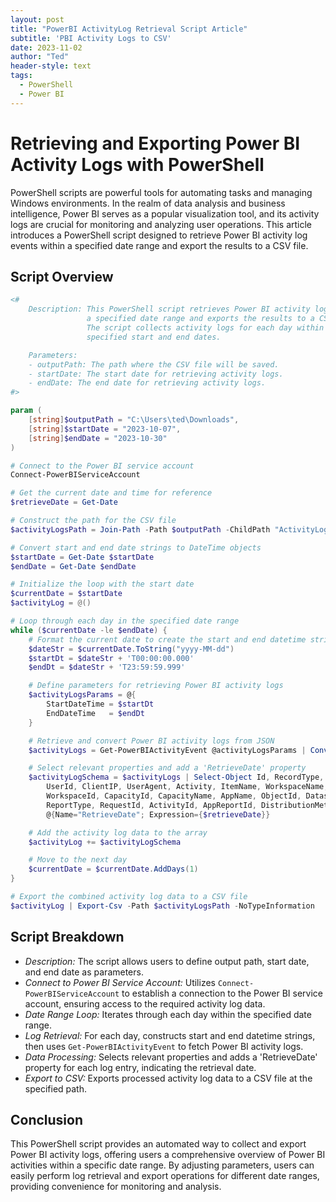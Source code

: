 ```yaml
---
layout: post
title: "PowerBI ActivityLog Retrieval Script Article"
subtitle: 'PBI Activity Logs to CSV'
date: 2023-11-02
author: "Ted"
header-style: text
tags:
  - PowerShell
  - Power BI
---
```


# Retrieving and Exporting Power BI Activity Logs with PowerShell

PowerShell scripts are powerful tools for automating tasks and managing Windows environments. In the realm of data analysis and business intelligence, Power BI serves as a popular visualization tool, and its activity logs are crucial for monitoring and analyzing user operations. This article introduces a PowerShell script designed to retrieve Power BI activity log events within a specified date range and export the results to a CSV file.

## Script Overview

```powershell
<#
    Description: This PowerShell script retrieves Power BI activity log events for 
                 a specified date range and exports the results to a CSV file. 
                 The script collects activity logs for each day within the 
                 specified start and end dates.

    Parameters:
    - outputPath: The path where the CSV file will be saved. 
    - startDate: The start date for retrieving activity logs. 
    - endDate: The end date for retrieving activity logs. 
#>

param (
    [string]$outputPath = "C:\Users\ted\Downloads",
    [string]$startDate = "2023-10-07",
    [string]$endDate = "2023-10-30"
)

# Connect to the Power BI service account
Connect-PowerBIServiceAccount

# Get the current date and time for reference
$retrieveDate = Get-Date 

# Construct the path for the CSV file
$activityLogsPath = Join-Path -Path $outputPath -ChildPath "ActivityLogs.csv"

# Convert start and end date strings to DateTime objects
$startDate = Get-Date $startDate
$endDate = Get-Date $endDate

# Initialize the loop with the start date
$currentDate = $startDate
$activityLog = @()

# Loop through each day in the specified date range
while ($currentDate -le $endDate) {
    # Format the current date to create the start and end datetime strings
    $dateStr = $currentDate.ToString("yyyy-MM-dd")
    $startDt = $dateStr + 'T00:00:00.000'
    $endDt = $dateStr + 'T23:59:59.999'

    # Define parameters for retrieving Power BI activity logs
    $activityLogsParams = @{
        StartDateTime = $startDt
        EndDateTime   = $endDt
    }

    # Retrieve and convert Power BI activity logs from JSON
    $activityLogs = Get-PowerBIActivityEvent @activityLogsParams | ConvertFrom-Json

    # Select relevant properties and add a 'RetrieveDate' property
    $activityLogSchema = $activityLogs | Select-Object Id, RecordType, CreationTime, Operation, OrganizationId, UserType, UserKey, Workload, `
        UserId, ClientIP, UserAgent, Activity, ItemName, WorkspaceName, DatasetName, ReportName, `
        WorkspaceId, CapacityId, CapacityName, AppName, ObjectId, DatasetId, ReportId, IsSuccess, `
        ReportType, RequestId, ActivityId, AppReportId, DistributionMethod, ConsumptionMethod, `
        @{Name="RetrieveDate"; Expression={$retrieveDate}}

    # Add the activity log data to the array
    $activityLog += $activityLogSchema

    # Move to the next day
    $currentDate = $currentDate.AddDays(1)
}

# Export the combined activity log data to a CSV file
$activityLog | Export-Csv -Path $activityLogsPath -NoTypeInformation
```

## Script Breakdown

- *Description:* The script allows users to define output path, start date, and end date as parameters.
- *Connect to Power BI Service Account:* Utilizes `Connect-PowerBIServiceAccount` to establish a connection to the Power BI service account, ensuring access to the required activity log data.
- *Date Range Loop:* Iterates through each day within the specified date range.
- *Log Retrieval:* For each day, constructs start and end datetime strings, then uses `Get-PowerBIActivityEvent` to fetch Power BI activity logs.
- *Data Processing:* Selects relevant properties and adds a 'RetrieveDate' property for each log entry, indicating the retrieval date.
- *Export to CSV:* Exports processed activity log data to a CSV file at the specified path.

## Conclusion

This PowerShell script provides an automated way to collect and export Power BI activity logs, offering users a comprehensive overview of Power BI activities within a specific date range. By adjusting parameters, users can easily perform log retrieval and export operations for different date ranges, providing convenience for monitoring and analysis.
